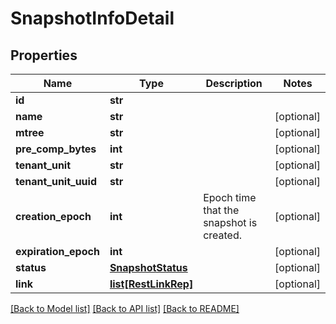 # SnapshotInfoDetail

## Properties
Name | Type | Description | Notes
------------ | ------------- | ------------- | -------------
**id** | **str** |  | 
**name** | **str** |  | [optional] 
**mtree** | **str** |  | [optional] 
**pre_comp_bytes** | **int** |  | [optional] 
**tenant_unit** | **str** |  | [optional] 
**tenant_unit_uuid** | **str** |  | [optional] 
**creation_epoch** | **int** | Epoch time that the snapshot is created. | [optional] 
**expiration_epoch** | **int** |  | [optional] 
**status** | [**SnapshotStatus**](SnapshotStatus.md) |  | [optional] 
**link** | [**list[RestLinkRep]**](RestLinkRep.md) |  | [optional] 

[[Back to Model list]](../README.md#documentation-for-models) [[Back to API list]](../README.md#documentation-for-api-endpoints) [[Back to README]](../README.md)


